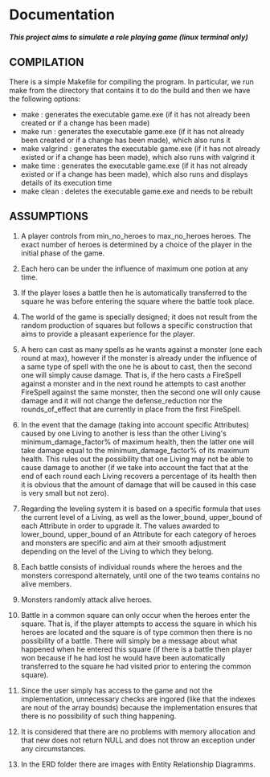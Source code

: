 # Documentation #

***This project aims to simulate a role playing game (linux terminal only)***

## COMPILATION ##

There is a simple Makefile for compiling the program. In particular, we run make from the directory that contains it to do the build and then we
have the following options:

- make          : generates the executable game.exe (if it has not already been created or if a change has been made)
- make run      : generates the executable game.exe (if it has not already been created or if a change has been made), which also runs it
- make valgrind : generates the executable game.exe (if it has not already existed or if a change has been made), which also runs with valgrind it
- make time     : generates the executable game.exe (if it has not already existed or if a change has been made), which also runs and displays details of its execution time
- make clean    : deletes the executable game.exe and needs to be rebuilt


## ASSUMPTIONS ##

1. A player controls from min_no_heroes to max_no_heroes heroes. The exact number of heroes is determined by a choice of the player in the initial phase of the game.

2. Each hero can be under the influence of maximum one potion at any time.

3. If the player loses a battle then he is automatically transferred to the square he was before entering the square where the battle took place.

4. The world of the game is specially designed; it does not result from the random production of squares but follows a specific construction that aims to provide a pleasant
   experience for the player.

5. A hero can cast as many spells as he wants against a monster (one each round at max), however if the monster is already under the influence of a same type of spell with the one he is about to cast,
   then the second one will simply cause damage. That is, if the hero casts a FireSpell against a monster and in the next round he attempts to cast another FireSpell against the same
   monster, then the second one will only cause damage and it will not change the defense_reduction nor the rounds_of_effect that are currently in place from the first FireSpell.

6. In the event that the damage (taking into account specific Attributes) caused by one Living to another is less than the other Living's minimum_damage_factor% of maximum health, then
   the latter one will take damage equal to the minimum_damage_factor% of its maximum health. This rules out the possibility that one Living may not be able to
   cause damage to another (if we take into account the fact that at the end of each round each Living recovers a percentage of its health then it is obvious that the amount of damage that
   will be caused in this case is very small but not zero).

7. Regarding the leveling system it is based on a specific formula that uses the current level of a Living, as well as the lower_bound, upper_bound of each Attribute in order to
   upgrade it. The values ​​awarded to lower_bound, upper_bound of an Attribute for each category of heroes and monsters are specific and aim at their smooth adjustment depending on the level
   of the Living to which they belong.

8. Each battle consists of individual rounds where the heroes and the monsters correspond alternately, until one of the two teams contains no alive members.

9. Monsters randomly attack alive heroes.

10. Battle in a common square can only occur when the heroes enter the square. That is, if the player attempts to access the square in which his heroes are located and
    the square is of type common then there is no possibility of a battle. There will simply be a message about what happened when he entered this square (if there is a battle then
    player won because if he had lost he would have been automatically transferred to the square he had visited prior to entering the common square).

11. Since the user simply has access to the game and not the implementation, unnecessary checks are ingored (like that the indexes are nout of the array bounds) because the implementation ensures that
    there is no possibility of such thing happening.

12. It is considered that there are no problems with memory allocation and that new does not return NULL and does not throw an exception under any circumstances.

13. In the ERD folder there are images with Entity Relationship Diagramms.
